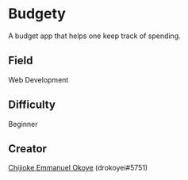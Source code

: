 # Budgety
A budget app that helps one keep track of spending.

## Field
Web Development

## Difficulty
Beginner

## Creator
[Chijioke Emmanuel Okoye](https://github.com/drokoyeiceo) (drokoyei#5751)
